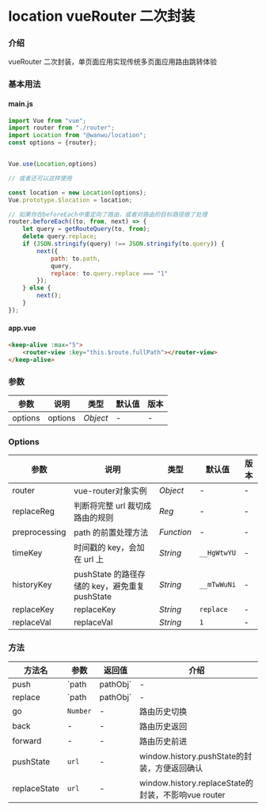 # location vueRouter 二次封装

### 介绍

vueRouter 二次封装，单页面应用实现传统多页面应用路由跳转体验

### 基本用法

#### main.js

```js
import Vue from "vue";
import router from "./router";
import Location from "@wanwu/location";
const options = {router};


Vue.use(Location,options)

// 或者还可以这样使用

const location = new Location(options);
Vue.prototype.$location = location;

// 如果你在beforeEach中重定向了路由，或者对路由的目标路径做了处理
router.beforeEach((to, from, next) => {
    let query = getRouteQuery(to, from);
    delete query.replace;
    if (JSON.stringify(query) !== JSON.stringify(to.query)) {
        next({
            path: to.path,
            query,
            replace: to.query.replace === "1"
        });
    } else {
        next();
    }
});
```

#### app.vue

```html
<keep-alive :max="5">
    <router-view :key="this.$route.fullPath"></router-view>
</keep-alive>
```

### 参数

| 参数    | 说明                  | 类型        | 默认值 | 版本 |
| ------- | --------------------- | ----------- | ------ | ---- |
| options | options               | _Object_    | -      | -    |

### Options

| 参数          | 说明                                           | 类型       | 默认值      | 版本 |
| ------------- | ---------------------------------------------- | ---------- | ----------- | ---- |
| router    | vue-router对象实例                | _Object_      | -           | -    |
| replaceReg    | 判断将完整 url 裁切成路由的规则                | _Reg_      | -           | -    |
| preprocessing | path 的前置处理方法                            | _Function_ | -           | -    |
| timeKey       | 时间戳的 key，会加在 url 上                    | _String_   | `__HgWtwYU` | -    |
| historyKey    | pushState 的路径存储的 key，避免重复 pushState | _String_   | `__mTwWuNi` | -    |
| replaceKey    | replaceKey | _String_   | `replace` | -    |
| replaceVal    | replaceVal | _String_   | `1` | -    |

### 方法

| 方法名 | 参数 | 返回值 | 介绍 |
|------|------|------|------|
| push | `path|pathObj` | - | 路由跳转 |
| replace | `path|pathObj` | - | 路由replace |
| go | `Number` | - | 路由历史切换 |
| back | - | - | 路由历史返回 |
| forward | - | - | 路由历史前进 |
| pushState | `url` | - | window.history.pushState的封装，方便返回确认 |
| replaceState | `url` | - | window.history.replaceState的封装，不影响vue router |
